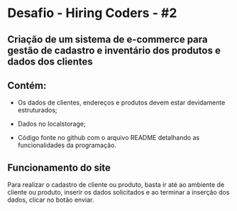 # Desafio - Hiring Coders - #2
## Criação de um sistema de e-commerce para gestão de cadastro e inventário dos produtos e dados dos clientes

## Contém:

 - Os dados de clientes, endereços e produtos devem estar devidamente estruturados;

 - Dados no localstorage;

 - Código fonte no github com o arquivo README detalhando as funcionalidades da programação.



## Funcionamento do site

Para realizar o cadastro de cliente ou produto, basta ir até ao ambiente de cliente ou produto, inserir os dados solicitados e ao terminar a inserção dos dados, clicar no botão enviar.




